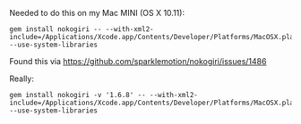 Needed to do this on my Mac MINI (OS X 10.11):
```
gem install nokogiri -- --with-xml2-include=/Applications/Xcode.app/Contents/Developer/Platforms/MacOSX.platform/Developer/SDKs/MacOSX10.11.sdk/usr/include/libxml2 --use-system-libraries
```

Found this via https://github.com/sparklemotion/nokogiri/issues/1486

Really:
```
gem install nokogiri -v '1.6.8' -- --with-xml2-include=/Applications/Xcode.app/Contents/Developer/Platforms/MacOSX.platform/Developer/SDKs/MacOSX10.11.sdk/usr/include/libxml2 --use-system-libraries
```

